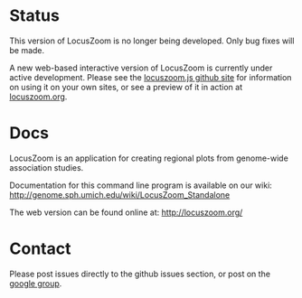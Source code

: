 # Status

This version of LocusZoom is no longer being developed. Only bug fixes
will be made. 

A new web-based interactive version of LocusZoom is currently under active development. Please see the [locuszoom.js github site](https://github.com/statgen/locuszoom/) for information on using it on your own sites, or see a preview of it in action at [locuszoom.org](http://locuszoom.org/locuszoomjs.php). 

# Docs

LocusZoom is an application for creating regional plots from genome-wide association studies. 

Documentation for this command line program is available on our wiki: http://genome.sph.umich.edu/wiki/LocusZoom_Standalone

The web version can be found online at: http://locuszoom.org/

# Contact

Please post issues directly to the github issues section, or post on the
[google group](https://groups.google.com/forum/#!forum/locuszoom). 

